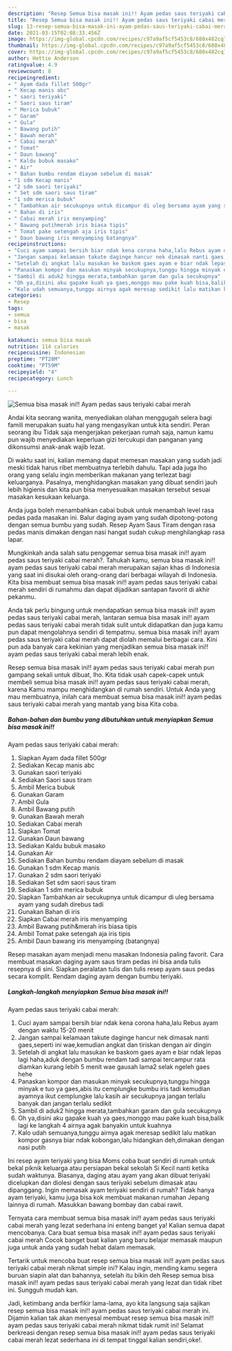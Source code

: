 ```yaml
---
description: "Resep Semua bisa masak ini!! Ayam pedas saus teriyaki cabai merah yang lezat Untuk Jualan"
title: "Resep Semua bisa masak ini!! Ayam pedas saus teriyaki cabai merah yang lezat Untuk Jualan"
slug: 13-resep-semua-bisa-masak-ini-ayam-pedas-saus-teriyaki-cabai-merah-yang-lezat-untuk-jualan
date: 2021-03-15T02:08:33.456Z
image: https://img-global.cpcdn.com/recipes/c97a9af5cf5453c8/680x482cq70/semua-bisa-masak-ini-ayam-pedas-saus-teriyaki-cabai-merah-foto-resep-utama.jpg
thumbnail: https://img-global.cpcdn.com/recipes/c97a9af5cf5453c8/680x482cq70/semua-bisa-masak-ini-ayam-pedas-saus-teriyaki-cabai-merah-foto-resep-utama.jpg
cover: https://img-global.cpcdn.com/recipes/c97a9af5cf5453c8/680x482cq70/semua-bisa-masak-ini-ayam-pedas-saus-teriyaki-cabai-merah-foto-resep-utama.jpg
author: Hettie Anderson
ratingvalue: 4.9
reviewcount: 8
recipeingredient:
- " Ayam dada fillet 500gr"
- " Kecap manis abc"
- " saori teriyaki"
- " Saori saus tiram"
- " Merica bubuk"
- " Garam"
- " Gula"
- " Bawang putih"
- " Bawah merah"
- " Cabai merah"
- " Tomat"
- " Daun bawang"
- " Kaldu bubuk masako"
- " Air"
- " Bahan bumbu rendam diayam sebelum di masak"
- "1 sdm Kecap manis"
- "2 sdm saori teriyaki"
- " Set sdm saori saus tiram"
- "1 sdm merica bubuk"
- " Tambahkan air secukupnya untuk dicampur di uleg bersama ayam yang sudah direbus tadi"
- " Bahan di iris"
- " Cabai merah iris menyamping"
- " Bawang putihmerah iris biasa tipis"
- " Tomat pake setengah aja iris tipis"
- " Daun bawang iris menyamping batangnya"
recipeinstructions:
- "Cuci ayam sampai bersih biar ndak kena corona haha,lalu Rebus ayam dengan waktu 15-20 menit"
- "Jangan sampai kelamaan takute daginge hancur nek dimasak nanti gaes,seperti ini wae,kemudian angkat dan tiriskan dengan air dingin"
- "Setelah di angkat lalu masukan ke baskom gaes ayam e biar ndak lepas lagi haha,aduk dengan bumbu rendam tadi sampai tercampur rata diamkan kurang lebih 5 menit wae gausah lama2 selak ngeleh gaes hehe"
- "Panaskan kompor dan masukan minyak secukupnya,tunggu hingga minyak e tuo ya gaes,abis itu cemplungke bumbu iris tadi kemudian ayamnya ikut cemplungke lalu kasih air secukupnya jangan terlalu banyak dan jangan terlalu sedikit"
- "Sambil di aduk2 hingga merata,tambahkan garam dan gula secukupnya"
- "Oh ya,disini aku gapake kuah ya gaes,monggo mau pake kuah bisa,balik lagi ke langkah 4 airnya agak banyakin untuk kuahnya"
- "Kalo udah semuanya,tunggu airnya agak meresap sedikit lalu matikan kompor gasnya biar ndak kobongan,lalu hidangkan deh,dimakan dengan nasi putih"
categories:
- Resep
tags:
- semua
- bisa
- masak

katakunci: semua bisa masak 
nutrition: 114 calories
recipecuisine: Indonesian
preptime: "PT28M"
cooktime: "PT59M"
recipeyield: "4"
recipecategory: Lunch

---
```



![Semua bisa masak ini!!
Ayam pedas saus teriyaki cabai merah](https://img-global.cpcdn.com/recipes/c97a9af5cf5453c8/680x482cq70/semua-bisa-masak-ini-ayam-pedas-saus-teriyaki-cabai-merah-foto-resep-utama.jpg)

Andai kita seorang wanita, menyediakan olahan menggugah selera bagi famili merupakan suatu hal yang mengasyikan untuk kita sendiri. Peran seorang ibu Tidak saja mengerjakan pekerjaan rumah saja, namun kamu pun wajib menyediakan keperluan gizi tercukupi dan panganan yang dikonsumsi anak-anak wajib lezat.

Di waktu  saat ini, kalian memang dapat memesan masakan yang sudah jadi meski tidak harus ribet membuatnya terlebih dahulu. Tapi ada juga lho orang yang selalu ingin memberikan makanan yang terlezat bagi keluarganya. Pasalnya, menghidangkan masakan yang dibuat sendiri jauh lebih higienis dan kita pun bisa menyesuaikan masakan tersebut sesuai masakan kesukaan keluarga. 

Anda juga boleh menambahkan cabai bubuk untuk menambah level rasa pedas pada masakan ini. Balur daging ayam yang sudah dipotong-potong dengan semua bumbu yang sudah. Resep Ayam Saus Tiram dengan rasa pedas manis dimakan dengan nasi hangat sudah cukup menghilangkap rasa lapar.

Mungkinkah anda salah satu penggemar semua bisa masak ini!!
ayam pedas saus teriyaki cabai merah?. Tahukah kamu, semua bisa masak ini!!
ayam pedas saus teriyaki cabai merah merupakan sajian khas di Indonesia yang saat ini disukai oleh orang-orang dari berbagai wilayah di Indonesia. Kita bisa membuat semua bisa masak ini!!
ayam pedas saus teriyaki cabai merah sendiri di rumahmu dan dapat dijadikan santapan favorit di akhir pekanmu.

Anda tak perlu bingung untuk mendapatkan semua bisa masak ini!!
ayam pedas saus teriyaki cabai merah, lantaran semua bisa masak ini!!
ayam pedas saus teriyaki cabai merah tidak sulit untuk didapatkan dan juga kamu pun dapat mengolahnya sendiri di tempatmu. semua bisa masak ini!!
ayam pedas saus teriyaki cabai merah dapat diolah memalui berbagai cara. Kini pun ada banyak cara kekinian yang menjadikan semua bisa masak ini!!
ayam pedas saus teriyaki cabai merah lebih enak.

Resep semua bisa masak ini!!
ayam pedas saus teriyaki cabai merah pun gampang sekali untuk dibuat, lho. Kita tidak usah capek-capek untuk membeli semua bisa masak ini!!
ayam pedas saus teriyaki cabai merah, karena Kamu mampu menghidangkan di rumah sendiri. Untuk Anda yang mau membuatnya, inilah cara membuat semua bisa masak ini!!
ayam pedas saus teriyaki cabai merah yang mantab yang bisa Kita coba.

<!--inarticleads1-->

##### Bahan-bahan dan bumbu yang dibutuhkan untuk menyiapkan Semua bisa masak ini!!
Ayam pedas saus teriyaki cabai merah:

1. Siapkan  Ayam dada fillet 500gr
1. Sediakan  Kecap manis abc
1. Gunakan  saori teriyaki
1. Sediakan  Saori saus tiram
1. Ambil  Merica bubuk
1. Gunakan  Garam
1. Ambil  Gula
1. Ambil  Bawang putih
1. Gunakan  Bawah merah
1. Sediakan  Cabai merah
1. Siapkan  Tomat
1. Gunakan  Daun bawang
1. Sediakan  Kaldu bubuk masako
1. Gunakan  Air
1. Sediakan  Bahan bumbu rendam diayam sebelum di masak
1. Gunakan 1 sdm Kecap manis
1. Gunakan 2 sdm saori teriyaki
1. Sediakan  Set sdm saori saus tiram
1. Sediakan 1 sdm merica bubuk
1. Siapkan  Tambahkan air secukupnya untuk dicampur di uleg bersama ayam yang sudah direbus tadi
1. Gunakan  Bahan di iris
1. Siapkan  Cabai merah iris menyamping
1. Ambil  Bawang putih&amp;merah iris biasa tipis
1. Ambil  Tomat pake setengah aja iris tipis
1. Ambil  Daun bawang iris menyamping (batangnya)


Resep masakan ayam menjadi menu masakan Indonesia paling favorit. Cara membuat masakan daging ayam saus tiram pedas ini bisa anda tulis resepnya di sini. Siapkan peralatan tulis dan tulis resep ayam saus pedas secara komplit. Rendam daging ayam dengan bumbu teriyaki. 

<!--inarticleads2-->

##### Langkah-langkah menyiapkan Semua bisa masak ini!!
Ayam pedas saus teriyaki cabai merah:

1. Cuci ayam sampai bersih biar ndak kena corona haha,lalu Rebus ayam dengan waktu 15-20 menit
1. Jangan sampai kelamaan takute daginge hancur nek dimasak nanti gaes,seperti ini wae,kemudian angkat dan tiriskan dengan air dingin
1. Setelah di angkat lalu masukan ke baskom gaes ayam e biar ndak lepas lagi haha,aduk dengan bumbu rendam tadi sampai tercampur rata diamkan kurang lebih 5 menit wae gausah lama2 selak ngeleh gaes hehe
1. Panaskan kompor dan masukan minyak secukupnya,tunggu hingga minyak e tuo ya gaes,abis itu cemplungke bumbu iris tadi kemudian ayamnya ikut cemplungke lalu kasih air secukupnya jangan terlalu banyak dan jangan terlalu sedikit
1. Sambil di aduk2 hingga merata,tambahkan garam dan gula secukupnya
1. Oh ya,disini aku gapake kuah ya gaes,monggo mau pake kuah bisa,balik lagi ke langkah 4 airnya agak banyakin untuk kuahnya
1. Kalo udah semuanya,tunggu airnya agak meresap sedikit lalu matikan kompor gasnya biar ndak kobongan,lalu hidangkan deh,dimakan dengan nasi putih


Ini resep ayam teriyaki yang bisa Moms coba buat sendiri di rumah untuk bekal piknik keluarga atau persiapan bekal sekolah Si Kecil nanti ketika sudah waktunya. Biasanya, daging atau ayam yang akan dibuat teriyaki dicelupkan dan diolesi dengan saus teriyaki sebelum dimasak atau dipanggang. Ingin memasak ayam teriyaki sendiri di rumah? Tidak hanya ayam teriyaki, kamu juga bisa kok membuat makanan rumahan Jepang lainnya di rumah. Masukkan bawang bombay dan cabai rawit. 

Ternyata cara membuat semua bisa masak ini!!
ayam pedas saus teriyaki cabai merah yang lezat sederhana ini enteng banget ya! Kalian semua dapat mencobanya. Cara buat semua bisa masak ini!!
ayam pedas saus teriyaki cabai merah Cocok banget buat kalian yang baru belajar memasak maupun juga untuk anda yang sudah hebat dalam memasak.

Tertarik untuk mencoba buat resep semua bisa masak ini!!
ayam pedas saus teriyaki cabai merah nikmat simple ini? Kalau ingin, mending kamu segera buruan siapin alat dan bahannya, setelah itu bikin deh Resep semua bisa masak ini!!
ayam pedas saus teriyaki cabai merah yang lezat dan tidak ribet ini. Sungguh mudah kan. 

Jadi, ketimbang anda berfikir lama-lama, ayo kita langsung saja sajikan resep semua bisa masak ini!!
ayam pedas saus teriyaki cabai merah ini. Dijamin kalian tak akan menyesal membuat resep semua bisa masak ini!!
ayam pedas saus teriyaki cabai merah nikmat tidak rumit ini! Selamat berkreasi dengan resep semua bisa masak ini!!
ayam pedas saus teriyaki cabai merah lezat sederhana ini di tempat tinggal kalian sendiri,oke!.

